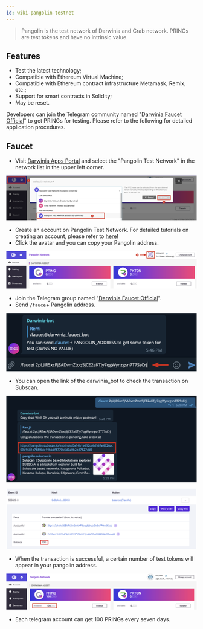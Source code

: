 ```yaml
---
id: wiki-pangolin-testnet
---
```


>Pangolin is the test network of Darwinia and Crab network. PRINGs are test tokens and have no intrinsic value.

## Features

- Test the latest technology;
- Compatible with Ethereum Virtual Machine;
- Compatible with Ethereum contract infrastructure Metamask, Remix, etc.;
- Support for smart contracts in Solidity;
- May be reset.

Developers can join the Telegram community named "[Darwinia Faucet Official](https://t.me/darwiniafaucet_official)" to get PRINGs for testing. Please refer to the following for detailed application procedures.

## Faucet

- Visit [Darwinia Apps Portal](https://apps.darwinia.network/#/account) and select the "Pangolin Test Network" in the network list in the upper left corner.

![01](assets/wiki-pangolin-testnet-01.png)

- Create an account on Pangolin Test Network. For detailed tutorials on creating an account, please refer to [here](https://docs.darwinia.network/en/quick-start-account)!
- Click the avatar and you can copy your Pangolin address.

![02](assets/wiki-pangolin-testnet-02.png)

- Join the Telegram group named "[Darwinia Faucet Official](https://t.me/darwiniafaucet_official)".
- Send `/fauce`+ Pangolin address.

![03](assets/wiki-pangolin-testnet-03.png)

- You can open the link of the darwinia_bot to check the transaction on Subscan.

![04](assets/wiki-pangolin-testnet-04.png)

![05](assets/wiki-pangolin-testnet-05.png)

- When the transaction is successful, a certain number of test tokens will appear in your pangolin address.

![06](assets/wiki-pangolin-testnet-06.png)

- Each telegram account can get 100 PRINGs every seven days.